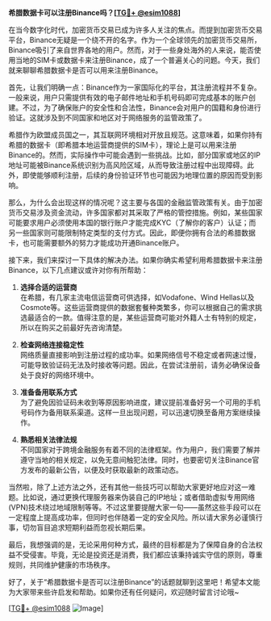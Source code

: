 **希腊数据卡可以注册Binance吗？[[TG💪+ @esim1088](https://t.me/s/esim1088)]**

在当今数字化时代，加密货币交易已成为许多人关注的焦点。而提到加密货币交易平台，Binance无疑是一个绕不开的名字。作为一个全球领先的加密货币交易所，Binance吸引了来自世界各地的用户。然而，对于一些身处海外的人来说，能否使用当地的SIM卡或数据卡来注册Binance，成了一个普遍关心的问题。今天，我们就来聊聊希腊数据卡是否可以用来注册Binance。

首先，让我们明确一点：Binance作为一家国际化的平台，其注册流程并不复杂。一般来说，用户只需提供有效的电子邮件地址和手机号码即可完成基本的账户创建。不过，为了确保账户的安全性和合法性，Binance会对用户的国籍和身份进行验证。这就涉及到不同国家和地区对于网络服务的监管政策了。

希腊作为欧盟成员国之一，其互联网环境相对开放且规范。这意味着，如果你持有希腊的数据卡（即希腊本地运营商提供的SIM卡），理论上是可以用来注册Binance的。然而，实际操作中可能会遇到一些挑战。比如，部分国家或地区的IP地址可能被Binance系统识别为高风险区域，从而导致注册过程中出现障碍。此外，即使能够顺利注册，后续的身份验证环节也可能因为地理位置的原因而受到影响。

那么，为什么会出现这样的情况呢？这主要与各国的金融监管政策有关。由于加密货币交易涉及资金流动，许多国家都对其采取了严格的管控措施。例如，某些国家可能要求用户必须使用本国的银行账户才能完成KYC（了解你的客户）认证；而另一些国家则可能限制特定类型的支付方式。因此，即便你拥有合法的希腊数据卡，也可能需要额外的努力才能成功开通Binance账户。

接下来，我们来探讨一下具体的解决办法。如果你确实希望利用希腊数据卡来注册Binance，以下几点建议或许对你有所帮助：

1. **选择合适的运营商**  
   在希腊，有几家主流电信运营商可供选择，如Vodafone、Wind Hellas以及Cosmote等。这些运营商提供的数据套餐种类繁多，你可以根据自己的需求挑选最适合的一款。值得注意的是，某些运营商可能对外籍人士有特别的规定，所以在购买之前最好先咨询清楚。

2. **检查网络连接稳定性**  
   网络质量直接影响到注册过程的成功率。如果网络信号不稳定或者网速过慢，可能导致验证码无法及时接收等问题。因此，在尝试注册前，请务必确保设备处于良好的网络环境中。

3. **准备备用联系方式**  
   为了避免因验证码未收到等原因影响进度，建议提前准备好另一个可用的手机号码作为备用联系渠道。这样一旦出现问题，可以迅速切换至备用方案继续操作。

4. **熟悉相关法律法规**  
   不同国家对于跨境金融服务有着不同的法律框架。作为用户，我们需要了解并遵守当地的相关规定，以免无意间触犯法律。同时，也要密切关注Binance官方发布的最新公告，以便及时获取最新的政策动态。

当然啦，除了上述方法之外，还有其他一些技巧可以帮助大家更好地应对这一难题。比如说，通过更换代理服务器来伪装自己的IP地址；或者借助虚拟专用网络(VPN)技术绕过地域限制等等。不过这里要提醒大家一句——虽然这些手段可以在一定程度上提高成功率，但同时也伴随着一定的安全风险。所以请大家务必谨慎行事，切勿盲目追求短期利益而忽视长期后果。

最后，我想强调的是，无论采用何种方式，最终的目标都是为了保障自身的合法权益不受侵害。毕竟，无论是投资还是消费，我们都应该秉持诚实守信的原则，尊重规则，共同维护健康的市场秩序。

好了，关于“希腊数据卡是否可以注册Binance”的话题就聊到这里吧！希望本文能为大家带来些许启发和帮助。如果你还有任何疑问，欢迎随时留言讨论哦~  

[[TG💪+ @esim1088](https://t.me/s/esim1088) ![Image](https://i.postimg.cc/4NQfJmqS/Snipaste-2025-05-13-00-14-12.png)]